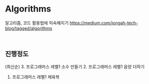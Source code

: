 # Algorithms

알고리즘, 코드 활용법에 익숙해지기
https://medium.com/jongah-tech-blog/tagged/algorithms

<br/>

## **진행정도**

(최신순)
3. 프로그래머스 레벨1 소수 만들기
2. 프로그래머스 레벨1 음양 더하기
1. 프로그래머스 레벨1 체육복
